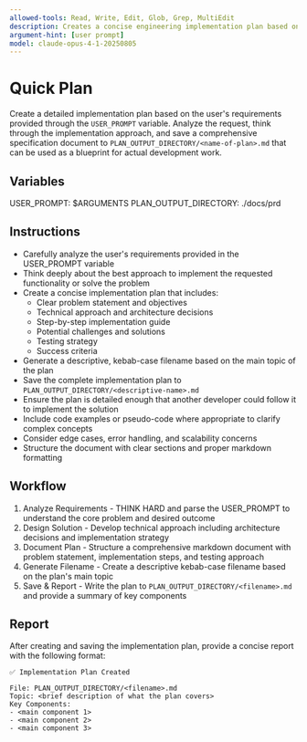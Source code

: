 ```yaml
---
allowed-tools: Read, Write, Edit, Glob, Grep, MultiEdit
description: Creates a concise engineering implementation plan based on user requirements and saves it to specs directory 
argument-hint: [user prompt] 
model: claude-opus-4-1-20250805
---
```


# Quick Plan

Create a detailed implementation plan based on the user's requirements provided through the `USER_PROMPT` variable. Analyze the request, think through the implementation approach, and save a comprehensive specification document to
`PLAN_OUTPUT_DIRECTORY/<name-of-plan>.md` that can be used as a blueprint for actual development work.

## Variables

USER_PROMPT: $ARGUMENTS
PLAN_OUTPUT_DIRECTORY: ./docs/prd

## Instructions

- Carefully analyze the user's requirements provided in the USER_PROMPT variable
- Think deeply about the best approach to implement the requested functionality or solve the problem
- Create a concise implementation plan that includes:
  - Clear problem statement and objectives
  - Technical approach and architecture decisions
  - Step-by-step implementation guide
  - Potential challenges and solutions
  - Testing strategy
  - Success criteria
- Generate a descriptive, kebab-case filename based on the main topic of the plan
- Save the complete implementation plan to `PLAN_OUTPUT_DIRECTORY/<descriptive-name>.md`
- Ensure the plan is detailed enough that another developer could follow it to implement the solution
- Include code examples or pseudo-code where appropriate to clarify complex concepts
- Consider edge cases, error handling, and scalability concerns
- Structure the document with clear sections and proper markdown formatting

## Workflow

1. Analyze Requirements - THINK HARD and parse the USER_PROMPT to understand the core problem and desired outcome
2. Design Solution - Develop technical approach including architecture decisions and implementation strategy
3. Document Plan - Structure a comprehensive markdown document with problem statement, implementation steps, and testing approach
4. Generate Filename - Create a descriptive kebab-case filename based on the plan's main topic
5. Save & Report - Write the plan to `PLAN_OUTPUT_DIRECTORY/<filename>.md` and provide a summary of key components

## Report

After creating and saving the implementation plan, provide a concise report with the following format:

```
✅ Implementation Plan Created

File: PLAN_OUTPUT_DIRECTORY/<filename>.md
Topic: <brief description of what the plan covers>
Key Components:
- <main component 1>
- <main component 2>
- <main component 3>
```
